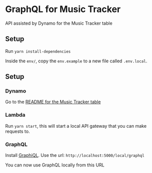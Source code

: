 # GraphQL for Music Tracker

API assisted by Dynamo for the Music Tracker table

## Setup

Run `yarn install-dependencies`

Inside the `env/`, copy the `env.example` to a new file called `.env.local`.

## Setup

### Dynamo

Go to the [README for the Music Tracker table](../../infrastructure/dynamo/music-tracker/README.md)

### Lambda

Run `yarn start`, this will start a local API gateway that you can make requests to.

### GraphQL

Install [GraphiQL](https://www.electronjs.org/apps/graphiql). Use the url: `http://localhost:5000/local/graphql`

You can now use GraphQL locally from this URL
